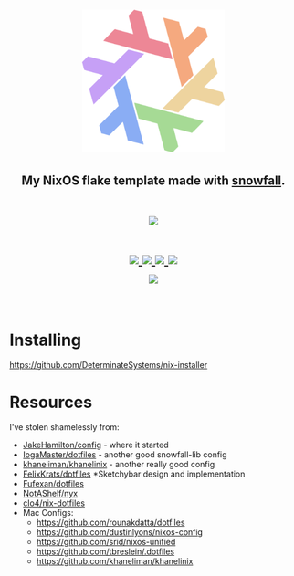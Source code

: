<h1 align="center"> <img src="./.github/assets/flake.webp" width="250px"/></h1>
<h2 align="center">My NixOS flake template made with <a href="https://github.com/snowfallorg/lib">snowfall</a>.</h2>

<h1 align="center">
<a href='#'><img src="https://raw.githubusercontent.com/catppuccin/catppuccin/main/assets/palette/macchiato.png" width="600px"/></a>
  <br>
  <br>
  <div>
    <a href="https://github.com/sini/shinjitsu/issues">
        <img src="https://img.shields.io/github/issues/sini/shinjitsu?color=fab387&labelColor=303446&style=for-the-badge">
    </a>
    <a href="https://github.com/sini/shinjitsu/stargazers">
        <img src="https://img.shields.io/github/stars/sini/shinjitsu?color=ca9ee6&labelColor=303446&style=for-the-badge">
    </a>
    <a href="https://github.com/sini/shinjitsu">
        <img src="https://img.shields.io/github/repo-size/sini/shinjitsu?color=ea999c&labelColor=303446&style=for-the-badge">
    </a>
    <a href="https://github.com/sini/shinjitsu/blob/main/.github/LICENCE">
        <img src="https://img.shields.io/static/v1.svg?style=for-the-badge&label=License&message=GPL-3&logoColor=ca9ee6&colorA=313244&colorB=cba6f7"/>
    </a>
    <br>
    </div>
        <img href="https://builtwithnix.org" src="https://builtwithnix.org/badge.svg"/>
   </h1>
   <br>

# Installing 
https://github.com/DeterminateSystems/nix-installer

# Resources

I've stolen shamelessly from:

- [JakeHamilton/config](https://github.com/jakehamilton/config) - where it started
- [IogaMaster/dotfiles](https://github.com/IogaMaster/dotfiles/) - another good snowfall-lib config
- [khaneliman/khanelinix](https://github.com/khaneliman/khanelinix) - another really good config
- [FelixKrats/dotfiles](https://github.com/FelixKratz/dotfiles) *Sketchybar
  design and implementation
- [Fufexan/dotfiles](https://github.com/fufexan/dotfiles)
- [NotAShelf/nyx](https://github.com/NotAShelf/nyx)
- [clo4/nix-dotfiles](https://github.com/clo4/nix-dotfiles)
- Mac Configs:
  - https://github.com/rounakdatta/dotfiles
  - https://github.com/dustinlyons/nixos-config
  - https://github.com/srid/nixos-unified
  - https://github.com/tbreslein/.dotfiles
  - https://github.com/khaneliman/khanelinix